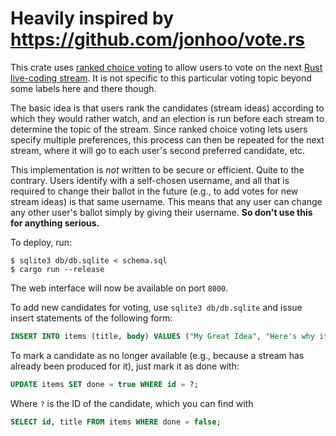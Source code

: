 # Heavily inspired by https://github.com/jonhoo/vote.rs

This crate uses [ranked choice
voting](https://ballotpedia.org/Ranked-choice_voting_(RCV)) to allow
users to vote on the next [Rust live-coding
stream](https://youtube.com/c/JonGjengset). It is not specific to this
particular voting topic beyond some labels here and there though.

The basic idea is that users rank the candidates (stream ideas)
according to which they would rather watch, and an election is run
before each stream to determine the topic of the stream. Since ranked
choice voting lets users specify multiple preferences, this process can
then be repeated for the next stream, where it will go to each user's
second preferred candidate, etc.

This implementation is *not* written to be secure or efficient. Quite to
the contrary. Users identify with a self-chosen username, and all that
is required to change their ballot in the future (e.g., to add votes for
new stream ideas) is that same username. This means that any user can
change any other user's ballot simply by giving their username. **So
don't use this for anything serious.**

To deploy, run:

```console
$ sqlite3 db/db.sqlite < schema.sql
$ cargo run --release
```

The web interface will now be available on port `8000`.

To add new candidates for voting, use `sqlite3 db/db.sqlite` and issue
insert statements of the following form:

```sql
INSERT INTO items (title, body) VALUES ("My Great Idea", "Here's why it's great");
```

To mark a candidate as no longer available (e.g., because a stream has
already been produced for it), just mark it as done with:

```sql
UPDATE items SET done = true WHERE id = ?;
```

Where `?` is the ID of the candidate, which you can find with

```sql
SELECT id, title FROM items WHERE done = false;
```

